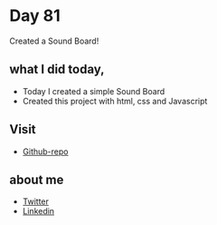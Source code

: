 # Day 81

Created a Sound Board!


## what I did today,

 - Today I created a simple Sound Board
 - Created this project with html, css and Javascript


## Visit

 - [Github-repo](https://github.com/KaranChandekar/50projects50days/tree/master/sound-board)

 
## about me

 - [Twitter](https://twitter.com/karan_chandekar)
 - [Linkedin](https://www.linkedin.com/in/karan-chandekar-a87263219/)


